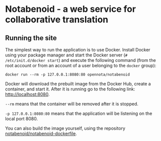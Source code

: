 # Notabenoid - a web service for collaborative translation

## Running the site

The simplest way to run the application is to use Docker. Install Docker using your package manager and start the Docker server (`# /etc/init.d/docker start`) and execute the following command (from the root account or from an account of a user belonging to the `docker` group):

    docker run --rm -p 127.0.0.1:8080:80 opennota/notabenoid

Docker will download the prebuilt image from the Docker Hub, create a container, and start it. After it is running go to the following link: [http://localhost:8080](http://localhost:8080).

`--rm` means that the container will be removed after it is stopped.

`-p 127.0.0.1:8080:80` means that the application will be listening on the local port 8080.

You can also build the image yourself, using the repository [notabenoid/notabenoid-dockerfile](https://github.com/notabenoid/notabenoid-dockerfile).

